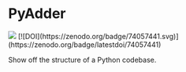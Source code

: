 # PyAdder

<img src="https://travis-ci.org/profjsb/PyAdder.svg?branch=master" data-pin-nopin="true">
[![DOI](https://zenodo.org/badge/74057441.svg)](https://zenodo.org/badge/latestdoi/74057441)

Show off the structure of a Python codebase.

